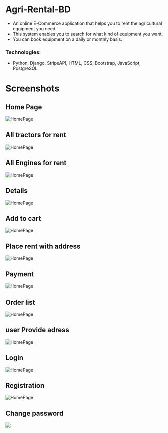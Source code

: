 
# Agri-Rental-BD
- An online E-Commerce application that helps you to rent the agricultural equipment you need.
- This system enables you to search for what kind of equipment you want.
- You can book equipment on a daily or monthly basis.
### Technologies: 
- Python, Django, StripeAPI, HTML, CSS, Bootstrap, JavaScript, PostgreSQL

# Screenshots

## Home Page
![HomePage](https://github.com/aarif107/Agri-Rental-BD/blob/master/ARBDSS/homepage.png?raw=true)

## All tractors for rent
![HomePage](https://github.com/aarif107/Agri-Rental-BD/blob/master/ARBDSS/Screenshot%20(47).png?raw=true)

## All Engines for rent
![HomePage](https://github.com/aarif107/Agri-Rental-BD/blob/master/ARBDSS/Screenshot%20(48).png?raw=true)

## Details
![HomePage](https://github.com/aarif107/Agri-Rental-BD/blob/master/ARBDSS/Screenshot%20(49).png?raw=true)

## Add to cart
![HomePage](https://github.com/aarif107/Agri-Rental-BD/blob/master/ARBDSS/Screenshot%20(50).png?raw=true)

## Place rent with address
![HomePage](https://github.com/aarif107/Agri-Rental-BD/blob/master/ARBDSS/Screenshot%20(51).png?raw=true)

## Payment
![HomePage](https://github.com/aarif107/Agri-Rental-BD/blob/master/ARBDSS/Screenshot%20(53).png?raw=true)

## Order list
![HomePage](https://github.com/aarif107/Agri-Rental-BD/blob/master/ARBDSS/Screenshot%20(54).png?raw=true)

## user Provide adress
![HomePage](https://github.com/aarif107/Agri-Rental-BD/blob/master/ARBDSS/Screenshot%20(46).png?raw=true)

## Login
![HomePage](https://github.com/aarif107/Agri-Rental-BD/blob/master/ARBDSS/login.png?raw=true)

## Registration
![HomePage](https://github.com/aarif107/Agri-Rental-BD/blob/master/ARBDSS/registration.png?raw=true)

## Change password
![](https://github.com/aarif107/Agri-Rental-BD/blob/master/ARBDSS/Screenshot%20(56).png?raw=true)

